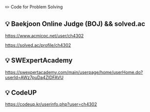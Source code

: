 ✏️ Code for Problem Solving
## 💡 Baekjoon Online Judge (BOJ) && solved.ac
https://www.acmicpc.net/user/ch4302

https://solved.ac/profile/ch4302


## 💡 SWExpertAcademy
https://swexpertacademy.com/main/userpage/home/userHome.do?userId=AWz7puDa4ZIDFAVU

## 💡 CodeUP
https://codeup.kr/userinfo.php?user=ch4302
